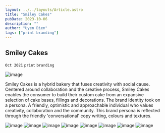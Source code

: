 ```yaml
---
layout: ../../layouts/Article.astro
title: "Smiley Cakes"
pubDate: 2023-10-06
description: ""
author: "Uyen Dien"
tags: ["print branding"]
---
```


## Smiley Cakes

`Oct 2021`
`print`
`branding`

![image](/assets/smiley-cakes/smiley-cakes6.jpg)

Smiley Cakes is a hybrid bakery that fuses creativity with social cause. Centered around collaboration and the creative process, Smiley Cakes enables the consumer to build their custom cake from an expansive selection of cake bases, fillings and decorations. The brand identity took on a persona. A friendly, optimistic and approachable individual who values creativity, collaboration and the community. This brand persona is reflected through the friendly 'conversational' copy writing, colours and textures.

![image](/assets/smiley-cakes/smiley-cakes1.png)
![image](/assets/smiley-cakes/smiley-cakes3.png)
![image](/assets/smiley-cakes/smiley-cakes4.png)
![image](/assets/smiley-cakes/smiley-cakes5.png)
![image](/assets/smiley-cakes/smiley-cakes7.jpg)
![image](/assets/smiley-cakes/smiley-cakes8.jpg)
![image](/assets/smiley-cakes/smiley-cakes9.jpg)
![image](/assets/smiley-cakes/smiley-cakes10.jpg)